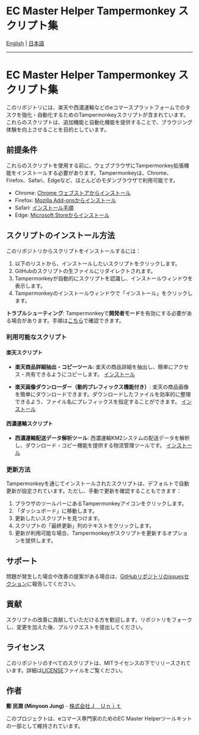 # EC Master Helper Tampermonkey スクリプト集

[English](README.md) | [日本語](README.ja.md)

---

# EC Master Helper Tampermonkey スクリプト集

このリポジトリには、楽天や西濃運輸などのeコマースプラットフォームでのタスクを強化・自動化するためのTampermonkeyスクリプトが含まれています。これらのスクリプトは、追加機能と自動化機能を提供することで、ブラウジング体験を向上させることを目的としています。

## 前提条件

これらのスクリプトを使用する前に、ウェブブラウザにTampermonkey拡張機能をインストールする必要があります。Tampermonkeyは、Chrome、Firefox、Safari、Edgeなど、ほとんどのモダンブラウザで利用可能です。

- Chrome: [Chrome ウェブストアからインストール](https://chrome.google.com/webstore/detail/tampermonkey/dhdgffkkebhmkfjojejmpbldmpobfkfo)
- Firefox: [Mozilla Add-onsからインストール](https://addons.mozilla.org/ja/firefox/addon/tampermonkey/)
- Safari: [インストール手順](https://www.tampermonkey.net/?browser=safari)
- Edge: [Microsoft Storeからインストール](https://microsoftedge.microsoft.com/addons/detail/tampermonkey/)

## スクリプトのインストール方法

このリポジトリからスクリプトをインストールするには：

1. 以下のリストから、インストールしたいスクリプトをクリックします。
2. GitHubのスクリプトの生ファイルにリダイレクトされます。
3. Tampermonkeyが自動的にスクリプトを認識し、インストールウィンドウを表示します。
4. Tampermonkeyのインストールウィンドウで「インストール」をクリックします。

**トラブルシューティング**:
Tampermonkeyで**開発者モード**を有効にする必要がある場合があります。手順は[こちら](https://www.tampermonkey.net/faq.php?locale=ja#Q209)で確認できます。

### 利用可能なスクリプト

#### 楽天スクリプト
- **楽天商品詳細抽出・コピーツール**: 楽天の商品詳細を抽出し、簡単にアクセス・共有できるようにコピーします。
  [インストール](https://github.com/minyoon/ec-master-helper/raw/main/src/rakuten/description-parser.user.js)

- **楽天画像ダウンローダー（動的プレフィックス機能付き）**: 楽天の商品画像を簡単にダウンロードできます。ダウンロードしたファイルを効率的に整理できるよう、ファイル名にプレフィックスを指定することができます。
  [インストール](https://github.com/minyoon/ec-master-helper/raw/main/src/rakuten/description-image-downloader.user.js)

#### 西濃運輸スクリプト
- **西濃運輸配送データ解析ツール**: 西濃運輸KM2システムの配送データを解析し、ダウンロード・コピー機能を提供する物流管理ツールです。
  [インストール](https://github.com/minyoon/ec-master-helper/raw/main/src/seino/seino-shipping-parser.user.js)

### 更新方法

Tampermonkeyを通じてインストールされたスクリプトは、デフォルトで自動更新が設定されています。ただし、手動で更新を確認することもできます：

1. ブラウザのツールバーにあるTampermonkeyアイコンをクリックします。
2. 「ダッシュボード」に移動します。
3. 更新したいスクリプトを見つけます。
4. スクリプトの「最終更新」列のテキストをクリックします。
5. 更新が利用可能な場合、Tampermonkeyがスクリプトを更新するオプションを提供します。

## サポート

問題が発生した場合や改善の提案がある場合は、[GitHubリポジトリのissuesセクション](https://github.com/minyoon/ec-master-helper/issues)に報告してください。

## 貢献

スクリプトの改善に貢献していただける方を歓迎します。リポジトリをフォークし、変更を加えた後、プルリクエストを提出してください。

## ライセンス

このリポジトリのすべてのスクリプトは、MITライセンスの下でリリースされています。詳細は[LICENSE](https://github.com/minyoon/ec-master-helper/blob/main/LICENSE)ファイルをご覧ください。

## 作者

**鄭 民潤 (Minyoon Jung)** - [株式会社Ｊ　Ｕｎｉｔ](https://junit.co.jp/)

このプロジェクトは、eコマース専門家のためのEC Master Helperツールキットの一部として維持されています。
